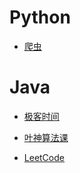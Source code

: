 # Python

- [爬虫](https://github.com/A11Might/SomePracticeCode/blob/master/spider.md)

# Java

- [极客时间](https://github.com/A11Might/SomePracticeCode/blob/master/geektime.md)

- [叶神算法课](https://github.com/A11Might/SomePracticeCode/blob/master/practicecode.md)

- [LeetCode](https://github.com/A11Might/SomePracticeCode/edit/master/leetCode/leetcode.md)

